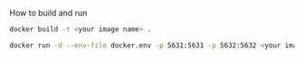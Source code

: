 How to build and run 

```sh
docker build -t <your image name> .
```

```sh
docker run -d --env-file docker.env -p 5631:5631 -p 5632:5632 <your image name>
```